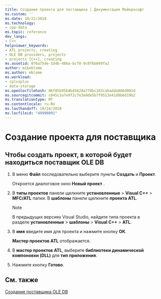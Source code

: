 ```yaml
---
title: Создание проекта для поставщика | Документация Майкрософт
ms.custom: ''
ms.date: 10/22/2018
ms.technology:
- cpp-data
ms.topic: reference
dev_langs:
- C++
helpviewer_keywords:
- ATL projects, creating
- OLE DB providers, projects
- projects [C++], creating
ms.assetid: 076a75de-1d4b-486a-bcf8-9c0f6b049fa2
author: mikeblome
ms.author: mblome
ms.workload:
- cplusplus
- data-storage
ms.openlocfilehash: 86f85b95b4b45624a778bc183cabadda886d002d
ms.sourcegitcommit: c045c3a7e9f2c7e3e0de5b7f9513e41d8b6d19b2
ms.translationtype: MT
ms.contentlocale: ru-RU
ms.lasthandoff: 10/24/2018
ms.locfileid: "49990091"
---
```

# <a name="creating-a-project-for-the-provider"></a>Создание проекта для поставщика

## <a name="to-create-a-project-in-which-the-ole-db-provider-will-reside"></a>Чтобы создать проект, в которой будет находиться поставщик OLE DB  
  
1. В меню **Файл** последовательно выберите пункты **Создать** и **Проект**.  
  
     Откроется диалоговое окно **Новый проект** .  
  
1. В **типы проектов** панели щелкните **установленные** > **Visual C++** > **MFC/ATL** папки. В **шаблоны** панели щелкните **проекта ATL**.  

    > [!NOTE]
    > В предыдущих версиях Visual Studio, найдите типа проекта в разделе **установленные** > **шаблоны** > **Visual C++**  >  **ATL**.
  
1. В **имя** введите имя для проекта и нажмите кнопку **ОК**.  
  
     **Мастер проектов ATL** отображается.  
  
1. В **мастер проектов ATL**, выберите **библиотеки динамической компоновки (DLL)** для **тип приложения**.  
  
1. Нажмите кнопку **Готово**.  
  
## <a name="see-also"></a>См. также  

[Создание поставщика OLE DB](../../data/oledb/creating-an-ole-db-provider.md)